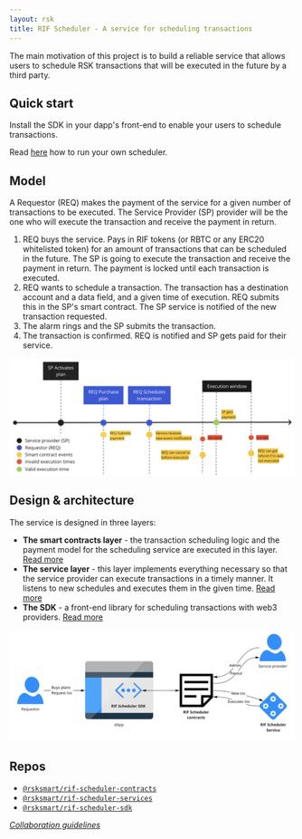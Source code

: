 ```yaml
---
layout: rsk
title: RIF Scheduler - A service for scheduling transactions
---
```


The main motivation of this project is to build a reliable service that allows users to schedule RSK transactions that will be executed in the future by a third party.

## Quick start

Install the SDK in your dapp's front-end to enable your users to schedule transactions.

Read [here](run) how to run your own scheduler.

## Model

A Requestor (REQ) makes the payment of the service for a given number of transactions to be executed. The Service Provider (SP) provider will be the one who will execute the transaction and receive the payment in return.

1. REQ buys the service. Pays in RIF tokens (or RBTC or any ERC20 whitelisted token) for an amount of transactions that can be scheduled in the future. The SP is going to execute the transaction and receive the payment in return. The payment is locked until each transaction is executed.
1. REQ wants to schedule a transaction. The transaction has a destination account and a data field, and a given time of execution. REQ submits this in the SP's smart contract. The SP service is notified of the new transaction requested.
1. The alarm rings and the SP submits the transaction.
1. The transaction is confirmed. REQ is notified and SP gets paid for their service.

![model](assets/img/model.png)

## Design & architecture

The service is designed in three layers:

- **The smart contracts layer** - the transaction scheduling logic and the payment model for the scheduling service are executed in this layer. [Read more](contracts)
- **The service layer** - this layer implements everything necessary so that the service provider can execute transactions in a timely manner. It listens to new schedules and executes them in the given time. [Read more](services)
- **The SDK** - a front-end library for scheduling transactions with web3 providers. [Read more](sdk)

![architecture](assets/img/architecture.png)

## Repos

- [`@rsksmart/rif-scheduler-contracts`](https://github.com/rsksmart/rif-scheduler-contracts)
- [`@rsksmart/rif-scheduler-services`](https://github.com/rsksmart/rif-scheduler-services)
- [`@rsksmart/rif-scheduler-sdk`](https://github.com/rsksmart/rif-scheduler-sdk)

_[Collaboration guidelines](../identity/contribute)_
